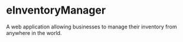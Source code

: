 # eInventoryManager
A web application allowing  businesses to manage their inventory from anywhere in the world.
